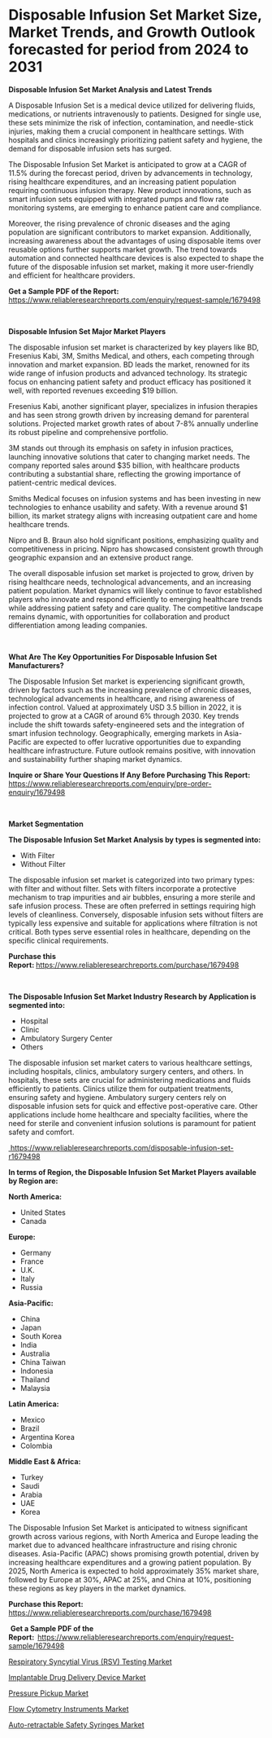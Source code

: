 <p><h1>Disposable Infusion Set Market Size, Market Trends, and Growth Outlook forecasted for period from 2024 to 2031</h1></p><p><strong>Disposable Infusion Set Market Analysis and Latest Trends</strong></p>
<p><p>A Disposable Infusion Set is a medical device utilized for delivering fluids, medications, or nutrients intravenously to patients. Designed for single use, these sets minimize the risk of infection, contamination, and needle-stick injuries, making them a crucial component in healthcare settings. With hospitals and clinics increasingly prioritizing patient safety and hygiene, the demand for disposable infusion sets has surged.</p><p>The Disposable Infusion Set Market is anticipated to grow at a CAGR of 11.5% during the forecast period, driven by advancements in technology, rising healthcare expenditures, and an increasing patient population requiring continuous infusion therapy. New product innovations, such as smart infusion sets equipped with integrated pumps and flow rate monitoring systems, are emerging to enhance patient care and compliance.</p><p>Moreover, the rising prevalence of chronic diseases and the aging population are significant contributors to market expansion. Additionally, increasing awareness about the advantages of using disposable items over reusable options further supports market growth. The trend towards automation and connected healthcare devices is also expected to shape the future of the disposable infusion set market, making it more user-friendly and efficient for healthcare providers.</p></p>
<p><strong>Get a Sample PDF of the Report:&nbsp;</strong> <a href="https://www.reliableresearchreports.com/enquiry/request-sample/1679498?utm_campaign=32&utm_medium=2&utm_source=Github&utm_content=ia&utm_term=28122024&utm_id=disposable-infusion-set">https://www.reliableresearchreports.com/enquiry/request-sample/1679498</a></p>
<p>&nbsp;</p>
<p><strong>Disposable Infusion Set Major Market Players</strong></p>
<p><p>The disposable infusion set market is characterized by key players like BD, Fresenius Kabi, 3M, Smiths Medical, and others, each competing through innovation and market expansion. BD leads the market, renowned for its wide range of infusion products and advanced technology. Its strategic focus on enhancing patient safety and product efficacy has positioned it well, with reported revenues exceeding $19 billion.</p><p>Fresenius Kabi, another significant player, specializes in infusion therapies and has seen strong growth driven by increasing demand for parenteral solutions. Projected market growth rates of about 7-8% annually underline its robust pipeline and comprehensive portfolio.</p><p>3M stands out through its emphasis on safety in infusion practices, launching innovative solutions that cater to changing market needs. The company reported sales around $35 billion, with healthcare products contributing a substantial share, reflecting the growing importance of patient-centric medical devices.</p><p>Smiths Medical focuses on infusion systems and has been investing in new technologies to enhance usability and safety. With a revenue around $1 billion, its market strategy aligns with increasing outpatient care and home healthcare trends.</p><p>Nipro and B. Braun also hold significant positions, emphasizing quality and competitiveness in pricing. Nipro has showcased consistent growth through geographic expansion and an extensive product range.</p><p>The overall disposable infusion set market is projected to grow, driven by rising healthcare needs, technological advancements, and an increasing patient population. Market dynamics will likely continue to favor established players who innovate and respond efficiently to emerging healthcare trends while addressing patient safety and care quality. The competitive landscape remains dynamic, with opportunities for collaboration and product differentiation among leading companies.</p></p>
<p>&nbsp;</p>
<p><strong>What Are The Key Opportunities For Disposable Infusion Set Manufacturers?</strong></p>
<p><p>The Disposable Infusion Set market is experiencing significant growth, driven by factors such as the increasing prevalence of chronic diseases, technological advancements in healthcare, and rising awareness of infection control. Valued at approximately USD 3.5 billion in 2022, it is projected to grow at a CAGR of around 6% through 2030. Key trends include the shift towards safety-engineered sets and the integration of smart infusion technology. Geographically, emerging markets in Asia-Pacific are expected to offer lucrative opportunities due to expanding healthcare infrastructure. Future outlook remains positive, with innovation and sustainability further shaping market dynamics.</p></p>
<p><strong>Inquire or Share Your Questions If Any Before Purchasing This Report:</strong> <a href="https://www.reliableresearchreports.com/enquiry/pre-order-enquiry/1679498?utm_campaign=32&utm_medium=2&utm_source=Github&utm_content=ia&utm_term=28122024&utm_id=disposable-infusion-set">https://www.reliableresearchreports.com/enquiry/pre-order-enquiry/1679498</a></p>
<p>&nbsp;</p>
<p><strong>Market Segmentation</strong></p>
<p><strong>The Disposable Infusion Set Market Analysis by types is segmented into:</strong></p>
<p><ul><li>With Filter</li><li>Without Filter</li></ul></p>
<p><p>The disposable infusion set market is categorized into two primary types: with filter and without filter. Sets with filters incorporate a protective mechanism to trap impurities and air bubbles, ensuring a more sterile and safe infusion process. These are often preferred in settings requiring high levels of cleanliness. Conversely, disposable infusion sets without filters are typically less expensive and suitable for applications where filtration is not critical. Both types serve essential roles in healthcare, depending on the specific clinical requirements.</p></p>
<p><strong>Purchase this Report:&nbsp;</strong><a href="https://www.reliableresearchreports.com/purchase/1679498?utm_campaign=32&utm_medium=2&utm_source=Github&utm_content=ia&utm_term=28122024&utm_id=disposable-infusion-set">https://www.reliableresearchreports.com/purchase/1679498</a></p>
<p>&nbsp;</p>
<p><strong>The Disposable Infusion Set Market Industry Research by Application is segmented into:</strong></p>
<p><ul><li>Hospital</li><li>Clinic</li><li>Ambulatory Surgery Center</li><li>Others</li></ul></p>
<p><p>The disposable infusion set market caters to various healthcare settings, including hospitals, clinics, ambulatory surgery centers, and others. In hospitals, these sets are crucial for administering medications and fluids efficiently to patients. Clinics utilize them for outpatient treatments, ensuring safety and hygiene. Ambulatory surgery centers rely on disposable infusion sets for quick and effective post-operative care. Other applications include home healthcare and specialty facilities, where the need for sterile and convenient infusion solutions is paramount for patient safety and comfort.</p></p>
<p><a href="https://www.reliableresearchreports.com/disposable-infusion-set-r1679498?utm_campaign=32&utm_medium=2&utm_source=Github&utm_content=ia&utm_term=28122024&utm_id=disposable-infusion-set">&nbsp;https://www.reliableresearchreports.com/disposable-infusion-set-r1679498</a></p>
<p><strong>In terms of Region, the Disposable Infusion Set Market Players available by Region are:</strong></p>
<p>
    <p> <strong> North America: </strong>
        <ul>
            <li>United States</li>
            <li>Canada</li>
        </ul>
        </p> 
    <p> <strong> Europe: </strong>
        <ul>
            <li>Germany</li>
            <li>France</li>
            <li>U.K.</li>
            <li>Italy</li>
            <li>Russia</li>
        </ul>
        </p> 
    <p> <strong> Asia-Pacific: </strong>
        <ul>
            <li>China</li>
            <li>Japan</li>
            <li>South Korea</li>
            <li>India</li>
            <li>Australia</li>
            <li>China Taiwan</li>
            <li>Indonesia</li>
            <li>Thailand</li>
            <li>Malaysia</li>
        </ul>
        </p> 
    <p> <strong> Latin America: </strong>
        <ul>
            <li>Mexico</li>
            <li>Brazil</li>
            <li>Argentina Korea</li>
            <li>Colombia</li>
        </ul>
        </p> 
    <p> <strong> Middle East & Africa: </strong>
        <ul>
            <li>Turkey</li>
            <li>Saudi</li>
            <li>Arabia</li>
            <li>UAE</li>
            <li>Korea</li>
        </ul>
    </p>
    </p>
<p><p>The Disposable Infusion Set Market is anticipated to witness significant growth across various regions, with North America and Europe leading the market due to advanced healthcare infrastructure and rising chronic diseases. Asia-Pacific (APAC) shows promising growth potential, driven by increasing healthcare expenditures and a growing patient population. By 2025, North America is expected to hold approximately 35% market share, followed by Europe at 30%, APAC at 25%, and China at 10%, positioning these regions as key players in the market dynamics.</p></p>
<p><strong>Purchase this Report: </strong><a href="https://www.reliableresearchreports.com/purchase/1679498?utm_campaign=32&utm_medium=2&utm_source=Github&utm_content=ia&utm_term=28122024&utm_id=disposable-infusion-set">https://www.reliableresearchreports.com/purchase/1679498</a></p>
<p>&nbsp;<strong>Get a Sample PDF of the Report:&nbsp;&nbsp;</strong><a href="https://www.reliableresearchreports.com/enquiry/request-sample/1679498?utm_campaign=32&utm_medium=2&utm_source=Github&utm_content=ia&utm_term=28122024&utm_id=disposable-infusion-set">https://www.reliableresearchreports.com/enquiry/request-sample/1679498</a></p>
<p><strong></strong></p>
<p><p><a href="https://github.com/justalichtenberger/Market-Research-Report-List-1/blob/main/respiratory-syncytial-virus-rsv-testing-market.md?utm_campaign=32&utm_medium=2&utm_source=Github&utm_content=ia&utm_term=28122024&utm_id=disposable-infusion-set">Respiratory Syncytial Virus (RSV) Testing Market</a></p><p><a href="https://github.com/JakirUddin651/Market-Research-Report-List-1/blob/main/implantable-drug-delivery-device-market.md?utm_campaign=32&utm_medium=2&utm_source=Github&utm_content=ia&utm_term=28122024&utm_id=disposable-infusion-set">Implantable Drug Delivery Device Market</a></p><p><a href="https://github.com/bensemilia864/Market-Research-Report-List-1/blob/main/pressure-pickup-market.md?utm_campaign=32&utm_medium=2&utm_source=Github&utm_content=ia&utm_term=28122024&utm_id=disposable-infusion-set">Pressure Pickup Market</a></p><p><a href="https://github.com/gerdabatiskzv9/Market-Research-Report-List-1/blob/main/flow-cytometry-instruments-market.md?utm_campaign=32&utm_medium=2&utm_source=Github&utm_content=ia&utm_term=28122024&utm_id=disposable-infusion-set">Flow Cytometry Instruments Market</a></p><p><a href="https://github.com/arnoldannice0/Market-Research-Report-List-1/blob/main/auto-retractable-safety-syringes-market.md?utm_campaign=32&utm_medium=2&utm_source=Github&utm_content=ia&utm_term=28122024&utm_id=disposable-infusion-set">Auto-retractable Safety Syringes Market</a></p></p>